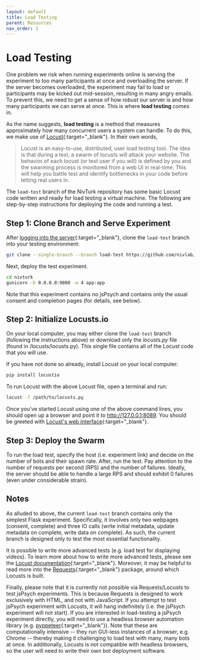 ```yaml
---
layout: default
title: Load Testing
parent: Resources
nav_order: 1
---
```


# Load Testing

One problem we risk when running experiments online is serving the experiment to too many participants at once and overloading the server. If the server becomes overloaded, the experiment may fail to load or participants may be kicked out mid-session, resulting in many angry emails. To prevent this, we need to get a sense of how robust our server is and how many participants we can serve at once. This is where **load testing** comes in.

As the name suggests, **load testing** is a method that measures approximately how many concurrent users a system can handle. To do this, we make use of [Locust](https://locust.io/){:target="_blank"}. In their own words,

> Locust is an easy-to-use, distributed, user load testing tool. The idea is that during a test, a swarm of locusts will attack your website. The behavior of each locust (or test user if you will) is defined by you and the swarming process is monitored from a web UI in real-time. This will help you battle test and identify bottlenecks in your code before letting real users in.

The `load-test` branch of the NivTurk repository has some basic Locust code written and ready for load testing a virtual machine. The following are step-by-step instructions for deploying the code and running a test.

## Step 1: Clone Branch and Serve Experiment

After [logging into the server](../../detailed-documentation/serving){:target="_blank"}, clone the `load-test` branch into your testing environment:

```bash
git clone --single-branch --branch load-test https://github.com/nivlab/nivturk.git
```

Next, deploy the test experiment.

```bash
cd nivturk
gunicorn -b 0.0.0.0:9000 -w 4 app:app
```

Note that this experiment contains no jsPsych and contains only the usual consent and completion pages (for details, see below).

## Step 2: Initialize Locusts.io

On your local computer, you may either clone the `load-test` branch (following the instructions above) or download only the _locusts.py_ file (found in /locusts/locusts.py). This single file contains all of the Locust code that you will use.

If you have not done so already, install Locust on your local computer.

```bash
pip install locustio
```

To run Locust with the above Locust file, open a terminal and run:

```bash
locust -f /path/to/locusts.py
```

Once you’ve started Locust using one of the above command lines, you should open up a browser and point it to http://127.0.0.1:8089. You should be greeted with [Locust's web interface](https://docs.locust.io/en/stable/quickstart.html#open-up-locust-s-web-interface){:target="_blank"}.

## Step 3: Deploy the Swarm

To run the load test, specify the host (i.e. experiment link) and decide on the number of bots and their spawn rate. After, run the test. Pay attention to the number of requests per second (RPS) and the number of failures. Ideally, the server should be able to handle a large RPS and should exhibit 0 failures (even under considerable strain).

## Notes

As alluded to above, the current `load-test` branch contains only the simplest Flask experiment. Specifically, it involves only two webpages (consent, complete) and three IO calls (write initial metadata, update metadata on complete, write data on complete). As such, the current branch is designed only to test the most essential functionality.

It is possible to write more advanced tests (e.g. load test for displaying videos). To learn more about how to write more advanced tests, please see the [Locust documentation](https://docs.locust.io/en/stable/index.html){:target="_blank"}. Moreover, it may be helpful to read more into the [Requests](https://requests.readthedocs.io/en/master/){:target="_blank"} package, around which Locusts is built.

Finally, please note that it is currently not possible via Requests/Locusts to test jsPsych experiments. This is because Requests is designed to work exclusively with HTML, and not with JavaScript. If you attempt to test jsPsych experiment with Locusts, it will hang indefinitely (i.e. the jsPsych experiment will not start). If you are interested in load-testing a jsPsych experiment directly, you will need to use a headless browser automation library (e.g. [pyppeteer](https://miyakogi.github.io/pyppeteer/){:target="_blank"}). Note that these are computationally intensive -- they run GUI-less instances of a browser, e.g. Chrome -- thereby making it challenging to load test with many, many bots at once. In additionally, Locusts is not compatible with headless browsers, so the user will need to write their own bot deployment software.
